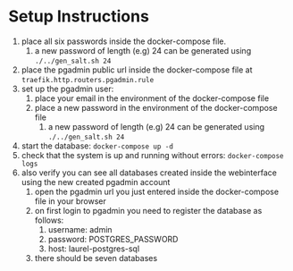 # Setup Instructions

1. place all six passwords inside the docker-compose file.
    1. a new password of length (e.g) 24 can be generated using `./../gen_salt.sh 24`
2. place the pgadmin public url inside the docker-compose file at `traefik.http.routers.pgadmin.rule`
3. set up the pgadmin user:
    1. place your email in the environment of the docker-compose file
    2. place a new password in the environment of the docker-compose file
        1. a new password of length (e.g) 24 can be generated using `./../gen_salt.sh 24`
4. start the database: `docker-compose up -d`
5. check that the system is up and running without errors: `docker-compose logs`
6. also verify you can see all databases created inside the webinterface using the new created pgadmin account
    1. open the pgadmin url you just entered inside the docker-compose file in your browser
    2. on first login to pgadmin you need to register the database as follows:
        1. username: admin
        2. password: POSTGRES_PASSWORD
        3. host: laurel-postgres-sql
    3. there should be seven databases